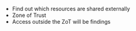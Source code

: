 - Find out which resources are shared externally
- Zone of Trust 
- Access outside the ZoT will be findings

